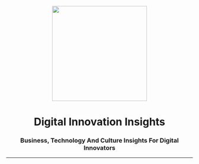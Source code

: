 <p align="center">
<img src="https://raw.githubusercontent.com/fluidtrends/insights/master/logo.png" width="256px">
</p>

<h1 align="center"> Digital Innovation Insights
</h1>

<h3 align="center"> Business, Technology And Culture Insights For Digital Innovators</h3>

<hr/>

## 

